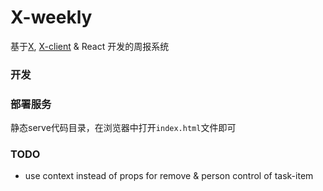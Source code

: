 X-weekly
========

基于[X](https://github.com/nighca/X), [X-client](https://github.com/nighca/X-client) & React 开发的周报系统

### 开发

### 部署服务

静态serve代码目录，在浏览器中打开`index.html`文件即可


### TODO

* use context instead of props for remove & person control of task-item